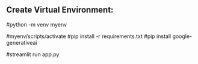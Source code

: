 ## Create Virtual Environment:

#python -m venv myenv

#myenv/scripts/activate
#pip install -r requirements.txt
#pip install google-generativeai

#streamlit run app.py